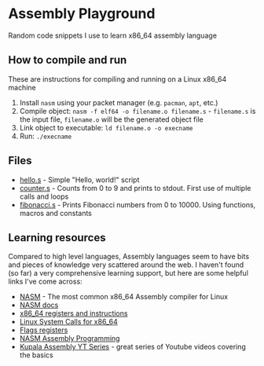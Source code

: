 # Assembly Playground

Random code snippets I use to learn x86_64 assembly language

## How to compile and run
These are instructions for compiling and running on a Linux x86_64 machine

1) Install `nasm` using your packet manager (e.g. `pacman`, `apt`, etc.)
2) Compile object: `nasm -f elf64 -o filename.o filename.s` - `filename.s` is the input file, `filename.o` will be the generated object file
3) Link object to executable: `ld filename.o -o execname`
4) Run: `./execname`

## Files
- [hello.s](hello.s) - Simple "Hello, world!" script
- [counter.s](counter.s) - Counts from 0 to 9 and prints to stdout. First use of multiple calls and loops 
- [fibonacci.s](fibonacci.s) - Prints Fibonacci numbers from 0 to 10000. Using functions, macros and constants

## Learning resources
Compared to high level languages, Assembly languages seem to have bits and pieces of knowledge very scattered around the web. I haven't found (so far) a very comprehensive learning support, but here are some helpful links I've come across:

- [NASM](https://www.nasm.us/) - The most common x86_64 Assembly compiler for Linux
- [NASM docs](https://www.nasm.us/doc/nasmdoc0.html)
- [x86_64 registers and instructions](https://wiki.cdot.senecacollege.ca/wiki/X86_64_Register_and_Instruction_Quick_Start)
- [Linux System Calls for x86_64](https://blog.rchapman.org/posts/Linux_System_Call_Table_for_x86_64/)
- [Flags registers](https://en.wikipedia.org/wiki/FLAGS_register)
- [NASM Assembly Programming](https://www.tutorialspoint.com/assembly_programming/index.htm)
- [Kupala Assembly YT Series](https://www.youtube.com/watch?v=VQAKkuLL31g&list=PLetF-YjXm-sCH6FrTz4AQhfH6INDQvQSn) - great series of Youtube videos covering the basics
